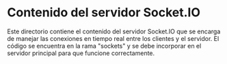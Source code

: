 # Contenido del servidor Socket.IO

Este directorio contiene el contenido del servidor Socket.IO que se encarga de manejar las conexiones en tiempo real entre los clientes y el servidor. El código se encuentra en la rama "sockets" y se debe incorporar en el servidor principal para que funcione correctamente.
